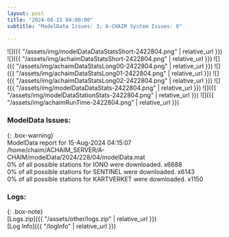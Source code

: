 ```yaml
---
layout: post
title: "2024-08-15 04:00:00"
subtitle: "ModelData Issues: 3; A-CHAIM System Issues: 0"

---
```


![]({{ "/assets/img/modelDataDataStatsShort-2422804.png" | relative_url }})
![]({{ "/assets/img/achaimDataStatsShort-2422804.png" | relative_url }})
![]({{ "/assets/img/achaimDataStatsLong00-2422804.png" | relative_url }})
![]({{ "/assets/img/achaimDataStatsLong01-2422804.png" | relative_url }})
![]({{ "/assets/img/achaimDataStatsLong02-2422804.png" | relative_url }})
![]({{ "/assets/img/modelDataDataStats-2422804.png" | relative_url }})
![]({{ "/assets/img/modelDataStationStats-2422804.png" | relative_url }})
![]({{ "/assets/img/achaimRunTime-2422804.png" | relative_url }})


### ModelData Issues:  
  
{: .box-warning}  
 ModelData report for 15-Aug-2024 04:15:07   
 /home/chaim/ACHAIM_SERVER/A-CHAIM/modelData/2024/228/04/modelData.mat   
 0% of all possible stations for IONO were downloaded. x6688   
 0% of all possible stations for SENTINEL were downloaded. x6143   
 0% of all possible stations for KARTVERKET were downloaded. x1150   
  


### Logs:  
  
{: .box-note}  
[Logs.zip]({{ "/assets/other/logs.zip" | relative_url }})  
[Log Info]({{ "/logInfo" | relative_url }})  
